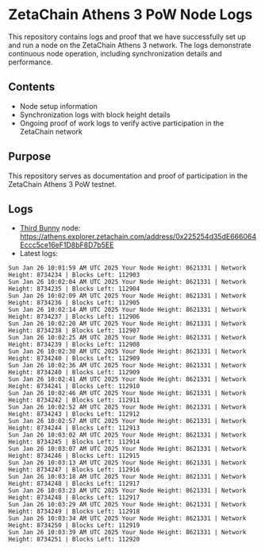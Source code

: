 # ZetaChain Athens 3 PoW Node Logs
This repository contains logs and proof that we have successfully set up and run a node on the ZetaChain Athens 3 network. The logs demonstrate continuous node operation, including synchronization details and performance.

## Contents
- Node setup information
- Synchronization logs with block height details
- Ongoing proof of work logs to verify active participation in the ZetaChain network

## Purpose
This repository serves as documentation and proof of participation in the ZetaChain Athens 3 PoW testnet.

## Logs

- [Third Bunny](https://thirdbunny.xyz/) node: https://athens.explorer.zetachain.com/address/0x225254d35dE666064Eccc5ce16eF1D8bF8D7b5EE
- Latest logs:
```
Sun Jan 26 10:01:59 AM UTC 2025 Your Node Height: 8621331 | Network Height: 8734234 | Blocks Left: 112903
Sun Jan 26 10:02:04 AM UTC 2025 Your Node Height: 8621331 | Network Height: 8734235 | Blocks Left: 112904
Sun Jan 26 10:02:09 AM UTC 2025 Your Node Height: 8621331 | Network Height: 8734236 | Blocks Left: 112905
Sun Jan 26 10:02:14 AM UTC 2025 Your Node Height: 8621331 | Network Height: 8734237 | Blocks Left: 112906
Sun Jan 26 10:02:20 AM UTC 2025 Your Node Height: 8621331 | Network Height: 8734238 | Blocks Left: 112907
Sun Jan 26 10:02:25 AM UTC 2025 Your Node Height: 8621331 | Network Height: 8734239 | Blocks Left: 112908
Sun Jan 26 10:02:30 AM UTC 2025 Your Node Height: 8621331 | Network Height: 8734240 | Blocks Left: 112909
Sun Jan 26 10:02:36 AM UTC 2025 Your Node Height: 8621331 | Network Height: 8734240 | Blocks Left: 112909
Sun Jan 26 10:02:41 AM UTC 2025 Your Node Height: 8621331 | Network Height: 8734241 | Blocks Left: 112910
Sun Jan 26 10:02:46 AM UTC 2025 Your Node Height: 8621331 | Network Height: 8734242 | Blocks Left: 112911
Sun Jan 26 10:02:52 AM UTC 2025 Your Node Height: 8621331 | Network Height: 8734243 | Blocks Left: 112912
Sun Jan 26 10:02:57 AM UTC 2025 Your Node Height: 8621331 | Network Height: 8734244 | Blocks Left: 112913
Sun Jan 26 10:03:02 AM UTC 2025 Your Node Height: 8621331 | Network Height: 8734245 | Blocks Left: 112914
Sun Jan 26 10:03:07 AM UTC 2025 Your Node Height: 8621331 | Network Height: 8734246 | Blocks Left: 112915
Sun Jan 26 10:03:13 AM UTC 2025 Your Node Height: 8621331 | Network Height: 8734247 | Blocks Left: 112916
Sun Jan 26 10:03:18 AM UTC 2025 Your Node Height: 8621331 | Network Height: 8734248 | Blocks Left: 112917
Sun Jan 26 10:03:23 AM UTC 2025 Your Node Height: 8621331 | Network Height: 8734248 | Blocks Left: 112917
Sun Jan 26 10:03:29 AM UTC 2025 Your Node Height: 8621331 | Network Height: 8734249 | Blocks Left: 112918
Sun Jan 26 10:03:34 AM UTC 2025 Your Node Height: 8621331 | Network Height: 8734250 | Blocks Left: 112919
Sun Jan 26 10:03:39 AM UTC 2025 Your Node Height: 8621331 | Network Height: 8734251 | Blocks Left: 112920
```
